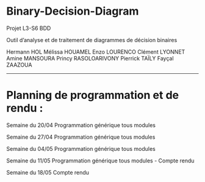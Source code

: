 # Binary-Decision-Diagram
Projet L3-S6 BDD

Outil d’analyse et de traitement de
diagrammes de décision binaires

Hermann HOL
Mélissa HOUAMEL
Enzo LOURENCO
Clément LYONNET
Amine MANSOURA
Princy RASOLOARIVONY
Pierrick TAÏLY
Fayçal ZAAZOUA

*********************************************************************

# Planning de programmation et de rendu :

Semaine du 20/04 Programmation générique tous modules

Semaine du 27/04 Programmation générique tous modules

Semaine du 04/05 Programmation générique tous modules

Semaine du 11/05 Programmation générique tous modules - Compte rendu

Semaine du 18/05 Compte rendu
